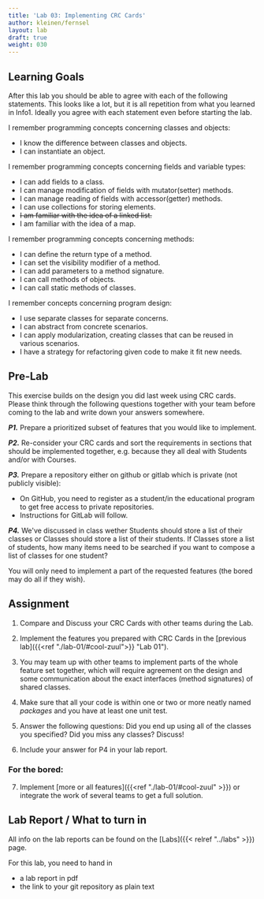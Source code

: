 ```yaml
---
title: 'Lab 03: Implementing CRC Cards'
author: kleinen/fernsel
layout: lab
draft: true
weight: 030
---
```


## Learning Goals

After this lab you should be able to agree with each of the following statements. This looks like a lot, but it is all repetition from what you learned in Info1. Ideally you agree with each statement even before starting the lab. 

I remember programming concepts concerning classes and objects:
* I know the difference between classes and objects. 
* I can instantiate an object. 

I remember programming concepts concerning fields and variable types:
* I can add fields to a class. 
* I can manage modification of fields with mutator(setter) methods. 
* I can manage reading of fields with accessor(getter) methods. 
* I can use collections for storing elements. 
*  ~~I am familiar with the idea of a linked list.~~
* I am familiar with the idea of a map. 

I remember programming concepts concerning methods:
* I can define the return type of a method. 
* I can set the visibility modifier of a method. 
* I can add parameters to a method signature. 
* I can call methods of objects. 
* I can call static methods of classes. 

I remember concepts concerning program design:
* I use separate classes for separate concerns. 
* I can abstract from concrete scenarios. 
* I can apply modularization, creating classes that can be reused in various scenarios. 
* I have a strategy for refactoring given code to make it fit new needs. 

## Pre-Lab

This exercise builds on the design you did last week using CRC cards. Please think through the following questions together with your team before coming to the lab and write down your answers somewhere.

***P1.*** Prepare a prioritized subset of features that you would like to implement.

***P2.*** Re-consider your CRC cards and sort the requirements in sections that should be implemented together,
e.g. because they all deal with Students and/or with Courses.

***P3.*** Prepare a repository either on github or gitlab which is private (not publicly visible):
- On GitHub, you need to register as a student/in the educational program to get free access to private repositories.
- Instructions for GitLab will follow.

***P4.*** We've discussed in class wether Students should store a list of their classes or Classes should store a list of their students.
   If Classes store a list of students, how many items need to be searched if you want to compose a list of classes for one student?

You will only need to implement a part of the requested features (the bored may do all if they wish).

## Assignment


1. Compare and Discuss your CRC Cards with other teams during the Lab.

2. Implement the features you prepared with CRC Cards in the [previous lab]({{<ref "./lab-01/#cool-zuul">}} "Lab 01").

3. You may team up with other teams to implement parts of the whole feature set together, which will
   require agreement on the design and some communication about the exact interfaces (method signatures) of
   shared classes.

4. Make sure that all your code is within one or two or more neatly named *packages* and you have at least one unit test.

5. Answer the following questions: Did you end up using all of the classes you specified? Did you miss any classes? Discuss!

6. Include your answer for P4 in your lab report.

### For the bored:

7. Implement [more or all features]({{<ref "./lab-01/#cool-zuul" >}}) or integrate
   the work of several teams to get a full solution.


## Lab Report / What to turn in

All info on the lab reports can be found on the [Labs]({{< relref "../labs" >}}) page.

For this lab, you need to hand in 
- a lab report in pdf
- the link to your git repository as plain text

